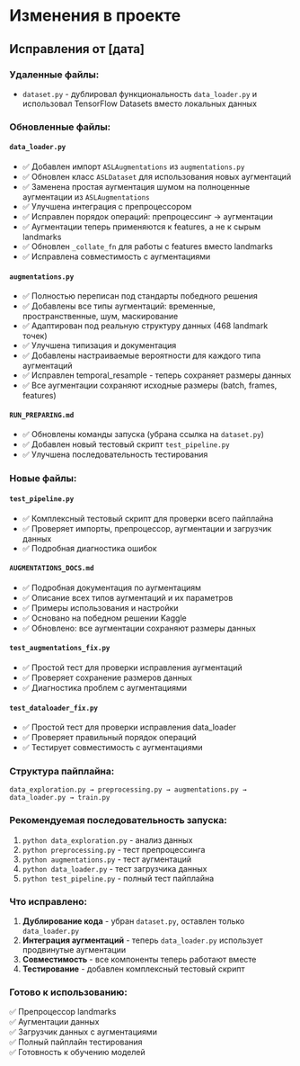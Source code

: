 # Изменения в проекте

## Исправления от [дата]

### Удаленные файлы:
- `dataset.py` - дублировал функциональность `data_loader.py` и использовал TensorFlow Datasets вместо локальных данных

### Обновленные файлы:

#### `data_loader.py`
- ✅ Добавлен импорт `ASLAugmentations` из `augmentations.py`
- ✅ Обновлен класс `ASLDataset` для использования новых аугментаций
- ✅ Заменена простая аугментация шумом на полноценные аугментации из `ASLAugmentations`
- ✅ Улучшена интеграция с препроцессором
- ✅ Исправлен порядок операций: препроцессинг → аугментации
- ✅ Аугментации теперь применяются к features, а не к сырым landmarks
- ✅ Обновлен `_collate_fn` для работы с features вместо landmarks
- ✅ Исправлена совместимость с аугментациями

#### `augmentations.py`
- ✅ Полностью переписан под стандарты победного решения
- ✅ Добавлены все типы аугментаций: временные, пространственные, шум, маскирование
- ✅ Адаптирован под реальную структуру данных (468 landmark точек)
- ✅ Улучшена типизация и документация
- ✅ Добавлены настраиваемые вероятности для каждого типа аугментаций
- ✅ Исправлен temporal_resample - теперь сохраняет размеры данных
- ✅ Все аугментации сохраняют исходные размеры (batch, frames, features)

#### `RUN_PREPARING.md`
- ✅ Обновлены команды запуска (убрана ссылка на `dataset.py`)
- ✅ Добавлен новый тестовый скрипт `test_pipeline.py`
- ✅ Улучшена последовательность тестирования

### Новые файлы:

#### `test_pipeline.py`
- ✅ Комплексный тестовый скрипт для проверки всего пайплайна
- ✅ Проверяет импорты, препроцессор, аугментации и загрузчик данных
- ✅ Подробная диагностика ошибок

#### `AUGMENTATIONS_DOCS.md`
- ✅ Подробная документация по аугментациям
- ✅ Описание всех типов аугментаций и их параметров
- ✅ Примеры использования и настройки
- ✅ Основано на победном решении Kaggle
- ✅ Обновлено: все аугментации сохраняют размеры данных

#### `test_augmentations_fix.py`
- ✅ Простой тест для проверки исправления аугментаций
- ✅ Проверяет сохранение размеров данных
- ✅ Диагностика проблем с аугментациями

#### `test_dataloader_fix.py`
- ✅ Простой тест для проверки исправления data_loader
- ✅ Проверяет правильный порядок операций
- ✅ Тестирует совместимость с аугментациями

### Структура пайплайна:

```
data_exploration.py → preprocessing.py → augmentations.py → data_loader.py → train.py
```

### Рекомендуемая последовательность запуска:

1. `python data_exploration.py` - анализ данных
2. `python preprocessing.py` - тест препроцессинга
3. `python augmentations.py` - тест аугментаций  
4. `python data_loader.py` - тест загрузчика данных
5. `python test_pipeline.py` - полный тест пайплайна

### Что исправлено:

1. **Дублирование кода** - убран `dataset.py`, оставлен только `data_loader.py`
2. **Интеграция аугментаций** - теперь `data_loader.py` использует продвинутые аугментации
3. **Совместимость** - все компоненты теперь работают вместе
4. **Тестирование** - добавлен комплексный тестовый скрипт

### Готово к использованию:

✅ Препроцессор landmarks  
✅ Аугментации данных  
✅ Загрузчик данных с аугментациями  
✅ Полный пайплайн тестирования  
✅ Готовность к обучению моделей 